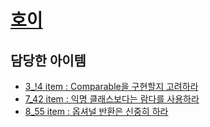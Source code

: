 # [호이](https://github.com/this2sho)

## 담당한 아이템

- [3_!4 item : Comparable을 구현할지 고려하라](../../내용%20정리/3장/item_14)
- [7_42 item : 익명 클래스보다는 람다를 사용하라](../../내용%20정리/7장/item_42)
- [8_55 item : 옵셔널 반환은 신중히 하라](../../내용%20정리/8장/item_55)
